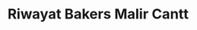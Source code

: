 ---
title: "Riwayat Bakers Malir Cantt"
url: /karachi/riwayat-bakers-malir-cantt/
shop: Bäckerei
---